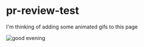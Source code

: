 # pr-review-test

I'm thinking of adding some animated gifs to this page

![good evening](https://media.giphy.com/media/3orif0NAbAxX5QS1UY/giphy.gif)
